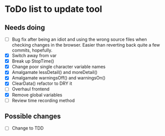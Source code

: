 # ToDo list to update tool

## Needs doing
- [ ] Bug fix after being an idiot and using the wrong source files when checking changes in the browser. Easier than reverting back quite a few commits, hopefully. 
- [x] Switch away from var
- [x] Break up StopTime()
- [x] Change poor single character variable names
- [x] Amalgamate lessDetail() and moreDetail()
- [x] Amalgamate warningsOff() and warningsOn()
- [x] ClearData() refactor to DRY it
- [ ] Overhaul frontend
- [x] Remove global variables
- [ ] Review time recording method

## Possible changes
- [ ] Change to TDD
